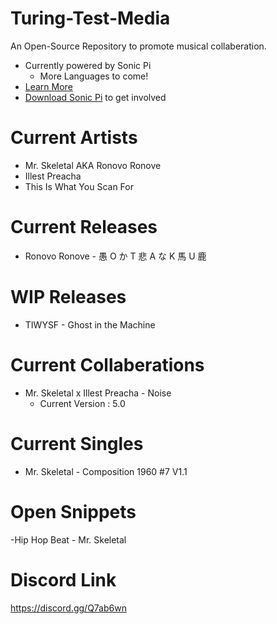 # Turing-Test-Media

An Open-Source Repository to promote musical collaberation.
- Currently powered by Sonic Pi
     - More Languages to come!
- [Learn More](https://www.youtube.com/watch?v=ENfyOndcvP0)
- [Download Sonic Pi](http://sonic-pi.net/#windows) to get involved

# Current Artists
- Mr. Skeletal AKA Ronovo Ronove
- Illest Preacha
- This Is What You Scan For

# Current Releases
- Ronovo Ronove - 愚 O か T 悲 A な K 馬 U 鹿 

# WIP Releases
- TIWYSF - Ghost in the Machine
	
# Current Collaberations
- Mr. Skeletal x Illest Preacha - Noise
    - Current Version : 5.0

# Current Singles
- Mr. Skeletal - Composition 1960 #7 V1.1

# Open Snippets
-Hip Hop Beat - Mr. Skeletal

# Discord Link
https://discord.gg/Q7ab6wn
